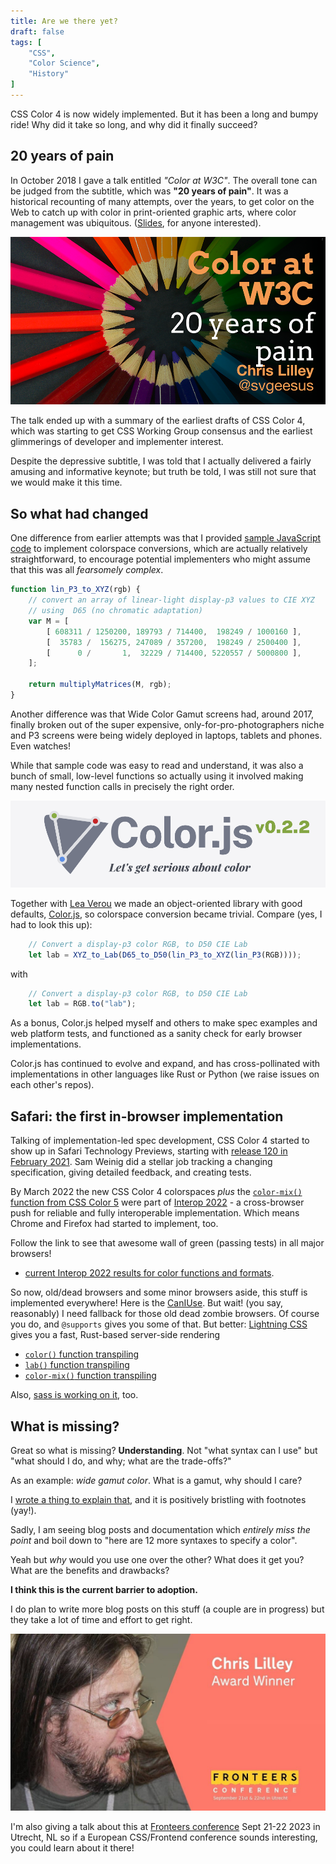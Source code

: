 ```yaml
---
title: Are we there yet?
draft: false
tags: [
	"CSS",
	"Color Science",
    "History"
]
---
```


CSS Color 4 is now widely implemented. But it has been a long and bumpy ride!
Why did it take so long, and why did it finally succeed?

<!-- more -->

## 20 years of pain

In October 2018 I gave a talk entitled _"Color at W3C"_. The overall tone can be judged from the subtitle, which was **"20 years of pain"**. It was a historical recounting of many attempts, over the years, to get color on the Web to catch up with color in print-oriented graphic arts, where color management was ubiquitous. ([Slides](https://www.w3.org/Talks/2017/css4-color-talk/20years.html#intro), for anyone interested).

![slides](./img/20years-small.png)

The talk ended up with a summary of the earliest drafts of CSS Color 4, which was starting to get CSS Working Group consensus and the earliest glimmerings of developer and implementer interest.

Despite the depressive subtitle, I was told that I actually delivered a fairly amusing and informative keynote; but truth be told, I was still not sure that we would make it this time.

## So what had changed

One difference from earlier attempts was that I provided [sample JavaScript code](https://drafts.csswg.org/css-color-4/#color-conversion-code) to implement colorspace conversions, which are actually relatively straightforward, to encourage potential implementers who might assume that this was all _fearsomely complex_.

```js
function lin_P3_to_XYZ(rgb) {
	// convert an array of linear-light display-p3 values to CIE XYZ
	// using  D65 (no chromatic adaptation)
	var M = [
		[ 608311 / 1250200, 189793 / 714400,  198249 / 1000160 ],
		[  35783 /  156275, 247089 / 357200,  198249 / 2500400 ],
		[      0 /       1,  32229 / 714400, 5220557 / 5000800 ],
	];

	return multiplyMatrices(M, rgb);
}
```
Another difference was that Wide Color Gamut screens had, around 2017, finally broken out of the super expensive, only-for-pro-photographers niche and P3 screens were being widely deployed in laptops, tablets and phones. Even watches!

While that sample code was easy to read and understand, it was also a bunch of small, low-level functions so actually using it involved making many nested function calls in precisely the right order.

<img src="./img/colorjs-logo.png">

Together with [Lea Verou](https://lea.verou.me/) we made an object-oriented library with good defaults, [Color.js](https://colorjs.io/), so colorspace conversion became trivial. Compare (yes, I had to look this up):

```js
    // Convert a display-p3 color RGB, to D50 CIE Lab
    let lab = XYZ_to_Lab(D65_to_D50(lin_P3_to_XYZ(lin_P3(RGB))));
```

with

```js
    // Convert a display-p3 color RGB, to D50 CIE Lab
    let lab = RGB.to("lab");
```

As a bonus, Color.js helped myself and others to make spec examples and web platform tests, and functioned as a sanity check for early browser implementations.

Color.js has continued to evolve and expand, and has cross-pollinated with implementations in other languages like Rust or Python (we raise issues on each other's repos).

## Safari: the first in-browser implementation

Talking of implementation-led spec development, CSS Color 4 started to show up in Safari Technology Previews, starting with [release 120 in February 2021](https://developer.apple.com/documentation/safari-technology-preview-release-notes/stp-release-120). Sam Weinig  did a stellar job tracking a changing specification, giving detailed feedback, and creating tests.

By March 2022 the new CSS Color 4 colorspaces *plus* the  [`color-mix()` function from CSS Color 5](https://drafts.csswg.org/css-color-5/#color-mix) were part of [Interop 2022](https://web.dev/interop-2022/#color-spaces-and-css-color-functions) - a cross-browser push for reliable and fully interoperable implementation. Which means Chrome and Firefox had started to implement, too.

Follow the link to see that awesome wall of green (passing tests) in all major browsers!

- [current Interop 2022 results for color functions and formats](https://wpt.fyi/results/css/css-color?product=chrome&product=firefox&product=safari&aligned=&view=interop&q=label%3Ainterop-2022-color&label=master&label=experimental).

So now, old/dead browsers and some minor browsers aside, this stuff is implemented everywhere! Here is the [CanIUse](https://caniuse.com/css-color-function). But wait! (you say, reasonably) I need fallback for those old dead zombie browsers. Of course you do, and `@supports` gives you some of that. But better: [Lightning CSS](https://lightningcss.dev/) gives you a fast, Rust-based server-side rendering

- [`color()` function transpiling](https://lightningcss.dev/transpilation.html#color-function)
- [`lab()` function transpiling](https://lightningcss.dev/transpilation.html#lab-colors)
- [`color-mix()` function transpiling](https://lightningcss.dev/transpilation.html#color-mix)

Also, [sass is working on it](https://github.com/sass/sass/issues/2831), too.

## What is missing?

Great so what is missing? **Understanding**. Not "what syntax can I use" but "what should I do, and why; what are the trade-offs?"

As an example: _wide gamut color_. What is a gamut, why should I care?

I [wrote a thing to explain that](https://svgees.us/blog/whatGamuts.html), and it is positively bristling with footnotes (yay!).

Sadly, I am seeing blog posts and documentation which _entirely miss the point_ and boil down to "here are 12 more syntaxes to specify a color".

Yeah but _why_ would you use one over the other? What does it get you? What are the benefits and drawbacks?

**I think this is the current barrier to adoption.**

I do plan to write more blog posts on this stuff (a couple are in progress) but they take a lot of time and effort to get right.

<img src="./img/fronteers.jpg">

I'm also giving a talk about this at [Fronteers conference](https://fronteersconf.org/) Sept 21-22 2023 in Utrecht, NL so if a European CSS/Frontend conference sounds interesting, you could learn about it there!
